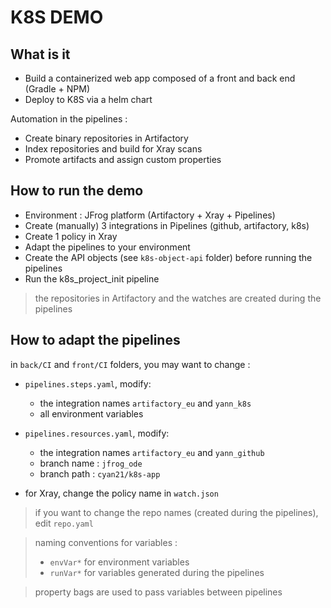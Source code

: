 
# K8S DEMO

## What is it

* Build a containerized web app composed of a front and back end (Gradle + NPM)
* Deploy to K8S via a helm chart

Automation in the pipelines : 
* Create binary repositories in Artifactory
* Index repositories and build for Xray scans
* Promote artifacts and assign custom properties

## How to run the demo

* Environment : JFrog platform (Artifactory + Xray + Pipelines)
* Create (manually) 3 integrations in Pipelines (github, artifactory, k8s)
* Create 1 policy in Xray
* Adapt the pipelines to your environment
* Create the API objects (see `k8s-object-api` folder) before running the pipelines
* Run the k8s_project_init pipeline

> the repositories in Artifactory and the watches are created during the pipelines


## How to adapt the pipelines 

in `back/CI` and `front/CI` folders, you may want to change :

* `pipelines.steps.yaml`, modify: 
    * the integration names `artifactory_eu` and  `yann_k8s`
    * all environment variables 
          
* `pipelines.resources.yaml`, modify:
    * the integration names `artifactory_eu` and  `yann_github`
    * branch name : `jfrog_ode`
    * branch path : `cyan21/k8s-app`
    
* for Xray, change the policy name in `watch.json`

> if you want to change the repo names (created during the pipelines), edit `repo.yaml`

> naming conventions for variables : 
> * `envVar*` for environment variables
> * `runVar*` for variables generated during the pipelines

> property bags are used to pass variables between pipelines